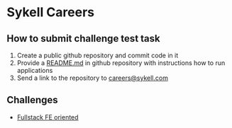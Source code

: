 # Sykell Careers

## How to submit challenge test task

1. Create a public github repository and commit code in it
2. Provide a [README.md](http://readme.md/) in github repository with instructions how to run applications
3. Send a link to the repository to [careers@sykell.com](mailto:careers@sykell.com)

## Challenges

- [Fullstack FE oriented](challenges/fullstack/task.md)